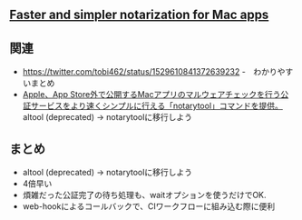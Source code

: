 ## [Faster and simpler notarization for Mac apps](https://developer.apple.com/videos/play/wwdc2021/10261/)

## 関連
- https://twitter.com/tobi462/status/1529610841372639232
    -　わかりやすいまとめ
- [Apple、App Store外で公開するMacアプリのマルウェアチェックを行う公証サービスをより速くシンプルに行える「notarytool」コマンドを提供。](https://applech2.com/archives/20210611-apple-provide-notarytool-command.html)
altool (deprecated) -> notarytoolに移行しよう

## まとめ

- altool (deprecated) -> notarytoolに移行しよう
- 4倍早い
- 煩雑だった公証完了の待ち処理も、waitオプションを使うだけでOK.
- web-hookによるコールバックで、CIワークフローに組み込む際に便利
